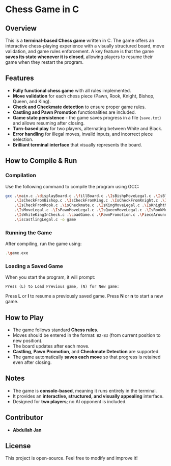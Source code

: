# Chess Game in C

## Overview
This is a **terminal-based Chess game** written in C. The game offers an interactive chess-playing experience with a visually structured board, move validation, and game rules enforcement. A key feature is that the game **saves its state whenever it is closed**, allowing players to resume their game when they restart the program.

## Features
- **Fully functional chess game** with all rules implemented.
- **Move validation** for each chess piece (Pawn, Rook, Knight, Bishop, Queen, and King).
- **Check and Checkmate detection** to ensure proper game rules.
- **Castling and Pawn Promotion** functionalities are included.
- **Game state persistence** - the game saves progress in a file (`save.txt`) and allows resuming after closing.
- **Turn-based play** for two players, alternating between White and Black.
- **Error handling** for illegal moves, invalid inputs, and incorrect piece selection.
- **Brilliant terminal interface** that visually represents the board.

## How to Compile & Run

### Compilation
Use the following command to compile the program using GCC:
```sh
gcc .\main.c .\displayBoard.c .\fillBoard.c .\IsBishpMoveLegal.c .\IsBlackKingInCheck.c \
    .\IsCheckFromBishop.c .\IsCheckFromKing.c .\IsCheckFromKnight.c .\IsCheckfromPawn.c \
    .\IsCheckFromRook.c .\isCheckmate.c .\IsKingMoveLegal.c .\IsKnightMoveLegal.c \
    .\IsMoveLegal.c .\IsPawnMoveLegal.c .\IsQueenMoveLegal.c .\IsRookMoveLegal.c \
    .\IsWhiteKingInCheck.c .\LoadGame.c .\PawnPromotion.c .\PieceAroundKingCHECK.c \
    .\iscastlingLegal.c -o game
```

### Running the Game
After compiling, run the game using:
```sh
.\game.exe
```

### Loading a Saved Game
When you start the program, it will prompt:
```
Press (L) to Load Previous game, (N) for New game:
```
Press **L** or **l** to resume a previously saved game. Press **N** or **n** to start a new game.

## How to Play
- The game follows standard **Chess rules**.
- Moves should be entered in the format: `B2-B3` (from current position to new position).
- The board updates after each move.
- **Castling**, **Pawn Promotion**, and **Checkmate Detection** are supported.
- The game automatically **saves each move** so that progress is retained even after closing.

## Notes
- The game is **console-based**, meaning it runs entirely in the terminal.
- It provides an **interactive, structured, and visually appealing** interface.
- Designed for **two players**; no AI opponent is included.

## Contributor
- **Abdullah Jan**


## License
This project is open-source. Feel free to modify and improve it!

